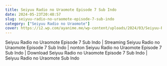```yaml
---
title: Seiyuu Radio no Uraomote Episode 7 Sub Indo
date: 2024-05-23T20:48:57
slug: seiyuu-radio-no-uraomote-episode-7-sub-indo
category: ["Seiyuu Radio no Uraomote"]
cover: https://i2.wp.com/ayanime.me/wp-content/uploads/2024/03/Seiyuu-Radio-no-Uraomote-1-768x1084-1.jpg
---
```


<p>Seiyuu Radio no Uraomote Episode 7 Sub Indo | Streaming Seiyuu Radio no Uraomote Episode 7 Sub Indo | nonton Seiyuu Radio no Uraomote Episode 7 Sub Indo | Download Seiyuu Radio no Uraomote Episode 7 Sub Indo | Seiyuu Radio no Uraomote Sub Indo</p>

